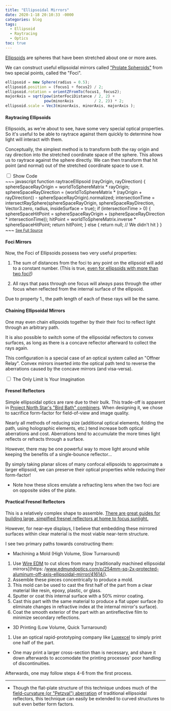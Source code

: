 ```yaml
---
title: "Ellipsoidal Mirrors"
date: 2020-1-18 20:10:33 -0000
categories: blog
tags:
  - Ellipsoid
  - Raytracing
  - Optics
toc: true
---
```


[Ellipsoids](https://en.wikipedia.org/wiki/Ellipsoid) are spheres that have been stretched about one or more axes.

We can construct useful ellipsoidal mirrors called ["Prolate Spheroids"](https://en.wikipedia.org/wiki/Spheroid#Prolate_spheroids) from two special points, called the "Foci".
<!-- Hide the Table of Contents (but keep the navigation :^) ... -->
<script type="text/javascript">
  document.getElementsByClassName('toc')[0].style.display = 'none';
</script>
<!-- Load the Three.js library, assorted helpers, and the actual line fitting script code... -->
<script type="text/javascript" src="../../assets/js/three.js"></script>
<script type="text/javascript" src="../../assets/js/DragControls.js"></script>
<script type="text/javascript" src="../../assets/js/OrbitControls.js"></script>
<script type="text/javascript" src="../../assets/js/IK/Environment.js"></script>
<script type="text/javascript" src="../../assets/js/Ellipsoids/Ellipsoid.js"></script>
<script type="text/javascript" src="../../assets/js/Ellipsoids/LineDrawer.js"></script>
<script type="text/javascript" src="../../assets/js/Ellipsoids/Projector.js"></script>
<script type="text/javascript" src="../../assets/js/Ellipsoids/EllipsoidRaytracer.js" config="0" orbit="enabled"></script>

~~~ javascript
ellipsoid = new Sphere(radius = 0.5);
ellipsoid.position = (focus1 + focus2) / 2;
ellipsoid.rotation = orientZFromTo(focus1, focus2);
majorAxis = sqrt(pow(interFociDistance / 2, 2) + 
                 pow(minorAxis         / 2, 2)) * 2;
ellipsoid.scale = Vec3(minorAxis, minorAxis, majorAxis );
~~~

#### Raytracing Ellipsoids 

Ellipsoids, as we're about to see, have some very special optical properties.  So it's useful to be able to raytrace against them quickly to determine how light will interact with them.

Conceptually, the simplest method is to transform both the ray origin and ray direction into the stretched coordinate space of the sphere.  This allows us to raytrace against the sphere directly.  We can then transform that hit point (and normal) out of the stretched coordinate space to use it.

<div class="togglebox">
  <input id="toggle2" type="checkbox" name="toggle" />
  <label for="toggle2">Show Code</label>
  <section id="content2" markdown="1" >
~~~ javascript
function raytraceEllipsoid (rayOrigin, rayDirection) {
  sphereSpaceRayOrigin    =  worldToSphereMatrix *  rayOrigin;
  sphereSpaceRayDirection = (worldToSphereMatrix * (rayOrigin + rayDirection)) - sphereSpaceRayOrigin).normalized;
  intersectionTime        = intersectRaySphere(sphereSpaceRayOrigin, sphereSpaceRayDirection, Vector3.zero, radius, insideSurface = true);
  if (intersectionTime > 0) {
    sphereSpaceHitPoint   = sphereSpaceRayOrigin + (sphereSpaceRayDirection * intersectionTime));
    hitPoint              = worldToSphereMatrix.inverse * sphereSpaceHitPoint;
    return hitPoint;
  } else {
    return null; // We didn't hit
  }
}
~~~
<a href="https://github.com/zalo/zalo.github.io/blob/master/assets/js/Ellipsoids/Ellipsoid.js#L60-L94"><small>See Full Source</small></a>
  </section>
</div>

#### Foci Mirrors 

Now, the Foci of Ellipsoids possess two very useful properties:

 1. The sum of distances from the foci to any point on the ellipsoid will add to a constant number.  (This is true, [even for ellipsoids with more than two foci!](https://en.wikipedia.org/wiki/N-ellipse))

 2. All rays that pass through one focus will always pass through the other focus when reflected from the internal surface of the ellipsoid.

<script type="text/javascript" src="../../assets/js/Ellipsoids/EllipsoidRaytracer.js" config="0" inverted="enabled" projector="enabled" projectorFoV="165" orbit="enabled"></script>

Due to property 1., the path length of each of these rays will be the same.

#### Chaining Ellipsoidal Mirrors 

One may even chain ellipsoids together by their their foci to reflect light through an arbitrary path.

<script type="text/javascript" src="../../assets/js/Ellipsoids/EllipsoidRaytracer.js" config="1" inverted="enabled" projector="enabled" projectorFoV="120" orbit="enabled"></script>

It is also possible to switch some of the ellipsoidal reflectors to convex surfaces, as long as there is a concave reflector afterward to collect the rays again.

<script type="text/javascript" src="../../assets/js/Ellipsoids/EllipsoidRaytracer.js" config="2" inverted="enabled" projector="enabled" projectorFoV="120" orbit="enabled"></script>

This configuration is a special case of an optical system called an "Offner Relay".  Convex mirrors inserted into the optical path tend to reverse the aberrations caused by the concave mirrors (and visa-versa).

<div class="togglebox">
  <input id="toggle1Long" type="checkbox" name="toggle" />
  <label for="toggle1Long">The Only Limit Is Your Imagination</label>
  <section id="content1Long" markdown="1" >
<script type="text/javascript" src="../../assets/js/Ellipsoids/EllipsoidRaytracer.js" config="3" inverted="enabled" projector="enabled" projectorFoV="120" orbit="enabled"></script>

<script type="text/javascript" src="../../assets/js/Ellipsoids/EllipsoidRaytracer.js" config="4" inverted="enabled" projector="enabled" projectorFoV="120" orbit="enabled"></script>
  </section>
</div>

#### Fresnel Reflectors 

Simple ellipsoidal optics are rare due to their bulk.  This trade-off is apparent in [Project North Star's "Bird Bath" combiners](http://blog.leapmotion.com/north-star-open-source/).  When designing it, we chose to sacrifice form-factor for field-of-view and image quality.

Nearly all methods of reducing size (additional optical elements, folding the path, using holographic elements, etc.) tend increase both optical aberrations and cost.  Aberrations tend to accumulate the more times light reflects or refracts through a surface.

However, there may be one powerful way to move light around while keeping the benefits of a single-bounce reflector...

<script type="text/javascript" src="../../assets/js/Ellipsoids/FresnelEllipsoid.js" orbit="enabled"></script>

By simply taking planar slices of many confocal ellipsoids to approximate a larger ellipsoid, we can preserve their optical properties while reducing their form-factor!

* Note how these slices emulate a refracting lens when the two foci are on opposite sides of the plate.

#### Practical Fresnel Reflectors

This is a relatively complex shape to assemble.  [There are great guides for building large, simplfied fresnel reflectors at home to focus sunlight.](http://www.dr-iguana.com/prj_FlatPackMirror/index.html)

However, for near-eye displays, I believe that embedding these mirrored surfaces within clear material is the most viable near-term structure.

I see two primary paths towards constructing them:

* Machining a Mold (High Volume, Slow Turnaround)
 1. Use [Wire EDM](https://www.youtube.com/watch?v=pBueWfzb7P0) to cut slices from many [traditionally machined ellipsoidal mirrors](https: /www.edmundoptics.com/p/254mm-sq-2x-protected-aluminum-off-axis-ellipsoidal-mirror/41614/).  
 2. Assemble these pieces concentrically to produce a mold.
 3. This mold can be used to cast the first half of the part from a clear material like resin, epoxy, plastic, or glass.
 4. Sputter or coat this internal surface with a 50% mirror coating.
 5. Cast this part with the same material to produce a flat upper surface (to eliminate changes in refractive index at the internal mirror's surface).
 6. Coat the smooth exterior of the part with an antireflective film to minimize secondary reflections.

* 3D Printing (Low Volume, Quick Turnaround)
 1. Use an optical rapid-prototyping company like [Luxexcel](https://www.luxexcel.com/) to simply print one half of the part.  
  * One may print a larger cross-section than is necessary, and shave it down afterwards to accomodate the printing processes' poor handling of discontinuities.
 
Afterwards, one may follow steps 4-6 from the first process.

* * *

* Though the flat-plate structure of this technique undoes much of the [field-curvature (or "Petzval") aberration](https://en.wikipedia.org/wiki/Petzval_field_curvature) of traditional ellipsoidal reflectors, this technique can easily be extended to curved structures to suit even better form factors.
